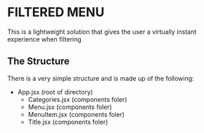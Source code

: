 # FILTERED MENU
This is a lightweight solution that gives the user a virtually instant experience when filtering

## The Structure
There is a very simple structure and is made up of the following:
- App.jsx (root of directory)
  - Categories.jsx (components foler)
  - Menu.jsx (components foler)
  - MenuItem.jsx (components foler)
  - Title.jsx (components foler)
